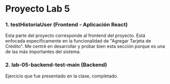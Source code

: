 # Proyecto Lab 5

### 1. testHistoriaUser (Frontend - Aplicación React)
Esta parte del proyecto corresponde al frontend del proyecto. Está enfocada específicamente en la funcionalidad de "Agregar Tarjeta de Crédito". Me centré en desarrollar y probar bien esta sección porque es una de las más importantes del sistema. 

### 2. lab-05-backend-test-main (Backend)
Ejercicio que fue presentado en la clase, completado.
